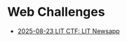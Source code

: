 # Web Challenges

* [2025-08-23 LIT CTF: LIT Newsapp](All-CTF-Challenges/2025-08-23-LITCTF/LIT-Newsapp.md)